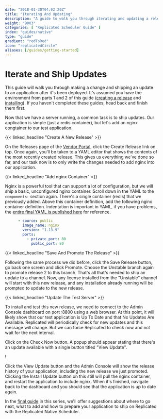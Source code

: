 ```yaml
---
date: "2018-01-30T04:02:20Z"
title: "Iterating And Updating"
description: "A guide to walk you through iterating and updating a release in Replicated"
weight: "9003"
categories: [ "Replicated Scheduler Guide" ]
index: "guides/native"
type: "guide"
gradient: "redToRed"
icon: "replicatedCircle"
aliases: [/guides/getting-started]
---
```


# Iterate and Ship Updates

This guide will walk you through making a change and shipping an update to an application after it's been deployed. It's assumed you have the environment from parts 1 and 2 of this guide ([creating a release](../create-release) and [installing](../install)). If you haven't completed these guides, head back and finish them first.

Now that we have a server running, a common task is to ship updates. Our application is simple (just a redis container), but let's add an nginx congtainer to our test application.

{{< linked_headline "Create A New Release" >}}

On the Releases page of the [Vendor Portal](https://vendor.replicated.com), click the Create Release link on top. Once again, you'll be taken to a YAML editor that shows the contents of the most recently created release. This gives us everything we've done so far, and our task now is to only write the changes needed to add nginx into our application.

{{< linked_headline "Add nginx Container" >}}

Nginx is a powerful tool that can support a lot of configuration, but we will ship a basic, unconfigured nginx container. Scroll down in the YAML to the `components:` section again. There's a single container (redis) that we previously added. Above this container definition, add the following nginx container definition. Indentation is important in YAML, if you have problems, the [entire final YAML is published here](https://gist.github.com/marccampbell/98e25e9ca8e1133fc07174d3f9d2609c) for reference.

```yaml
      - source: public
        image_name: nginx
        version: "1.13.9"
        ports:
          - private_port: 80
            public_port: 80
```

{{< linked_headline "Save And Promote The Release" >}}

Following the same process we did before, click the Save Release button, go back one screen and click Promote. Choose the Unstable branch again to promote release 2 to this branch. That's all that's needed to ship an update to a channel. Now, any license installed from the "Unstable" channel will start with this new release, and any installation already running will be prompted to update to the new release.

{{< linked_headline "Update The Test Server" >}}

To install and test this new release, we need to connect to the Admin Console dashboard on port :8800 using a web browser. At this point, it will likely show that our test application is Up To Date and that No Updates Are Available. Replicated will periodically check for new updates and this message will change. But we can force Replicated to check now and not wait for the next interval.

Click on the Check Now button. A popup should appear stating that there's an update available with a single button titled "View Update".

!

Click the View Update button and the Admin Console will show the release history of your application, including the new release we just promoted. Clicking the Install Update button on this still will pull the nginx container, and restart the application to include nginx. When it's finished, navigate back to the dashboard and you should see that the application is up to date again.

In the [final guide](../next-steps) in this series, we'll offer suggestions about where to go next, what to add and how to prepare your application to ship on Replicated with the Replicated Native Scheduler.

